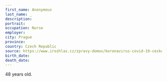 ```yaml
---
first_name: Anonymous
last_name: _
description: 
portrait: 
occupation: Nurse
employer: 
city: Prague
province: 
country: Czech Republic
source: https://www.irozhlas.cz/zpravy-domov/koronavirus-covid-19-cesko-pandemie-umrti-zdravotni-sestra-thomayerova-nemonice_2003292319_tat
birth_date: 
death_date: 
---
```


48 years old.